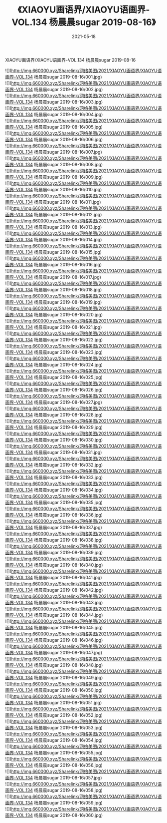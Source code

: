 ﻿---
layout: post
title:  《XIAOYU画语界/XIAOYU语画界-VOL.134 杨晨晨sugar 2019-08-16》
date:   2021-05-18
img: http://img.660000.xyz/Sharelink/网络美图/2021/XIAOYU画语界/XIAOYU语画界-VOL.134 杨晨晨sugar 2019-08-16/000.jpg
categories: [美女, 清纯, 唯美]
---

XIAOYU画语界/XIAOYU语画界-VOL.134 杨晨晨sugar 2019-08-16

 ![](http://img.660000.xyz/Sharelink/网络美图/2021/XIAOYU画语界/XIAOYU语画界-VOL.134 杨晨晨sugar 2019-08-16/001.jpg) <br>![](http://img.660000.xyz/Sharelink/网络美图/2021/XIAOYU画语界/XIAOYU语画界-VOL.134 杨晨晨sugar 2019-08-16/002.jpg) <br>![](http://img.660000.xyz/Sharelink/网络美图/2021/XIAOYU画语界/XIAOYU语画界-VOL.134 杨晨晨sugar 2019-08-16/003.jpg) <br>![](http://img.660000.xyz/Sharelink/网络美图/2021/XIAOYU画语界/XIAOYU语画界-VOL.134 杨晨晨sugar 2019-08-16/004.jpg) <br>![](http://img.660000.xyz/Sharelink/网络美图/2021/XIAOYU画语界/XIAOYU语画界-VOL.134 杨晨晨sugar 2019-08-16/005.jpg) <br>![](http://img.660000.xyz/Sharelink/网络美图/2021/XIAOYU画语界/XIAOYU语画界-VOL.134 杨晨晨sugar 2019-08-16/006.jpg) <br>![](http://img.660000.xyz/Sharelink/网络美图/2021/XIAOYU画语界/XIAOYU语画界-VOL.134 杨晨晨sugar 2019-08-16/007.jpg) <br>![](http://img.660000.xyz/Sharelink/网络美图/2021/XIAOYU画语界/XIAOYU语画界-VOL.134 杨晨晨sugar 2019-08-16/008.jpg) <br>![](http://img.660000.xyz/Sharelink/网络美图/2021/XIAOYU画语界/XIAOYU语画界-VOL.134 杨晨晨sugar 2019-08-16/009.jpg) <br>![](http://img.660000.xyz/Sharelink/网络美图/2021/XIAOYU画语界/XIAOYU语画界-VOL.134 杨晨晨sugar 2019-08-16/010.jpg) <br>![](http://img.660000.xyz/Sharelink/网络美图/2021/XIAOYU画语界/XIAOYU语画界-VOL.134 杨晨晨sugar 2019-08-16/011.jpg) <br>![](http://img.660000.xyz/Sharelink/网络美图/2021/XIAOYU画语界/XIAOYU语画界-VOL.134 杨晨晨sugar 2019-08-16/012.jpg) <br>![](http://img.660000.xyz/Sharelink/网络美图/2021/XIAOYU画语界/XIAOYU语画界-VOL.134 杨晨晨sugar 2019-08-16/013.jpg) <br>![](http://img.660000.xyz/Sharelink/网络美图/2021/XIAOYU画语界/XIAOYU语画界-VOL.134 杨晨晨sugar 2019-08-16/014.jpg) <br>![](http://img.660000.xyz/Sharelink/网络美图/2021/XIAOYU画语界/XIAOYU语画界-VOL.134 杨晨晨sugar 2019-08-16/015.jpg) <br>![](http://img.660000.xyz/Sharelink/网络美图/2021/XIAOYU画语界/XIAOYU语画界-VOL.134 杨晨晨sugar 2019-08-16/016.jpg) <br>![](http://img.660000.xyz/Sharelink/网络美图/2021/XIAOYU画语界/XIAOYU语画界-VOL.134 杨晨晨sugar 2019-08-16/017.jpg) <br>![](http://img.660000.xyz/Sharelink/网络美图/2021/XIAOYU画语界/XIAOYU语画界-VOL.134 杨晨晨sugar 2019-08-16/018.jpg) <br>![](http://img.660000.xyz/Sharelink/网络美图/2021/XIAOYU画语界/XIAOYU语画界-VOL.134 杨晨晨sugar 2019-08-16/019.jpg) <br>![](http://img.660000.xyz/Sharelink/网络美图/2021/XIAOYU画语界/XIAOYU语画界-VOL.134 杨晨晨sugar 2019-08-16/020.jpg) <br>![](http://img.660000.xyz/Sharelink/网络美图/2021/XIAOYU画语界/XIAOYU语画界-VOL.134 杨晨晨sugar 2019-08-16/021.jpg) <br>![](http://img.660000.xyz/Sharelink/网络美图/2021/XIAOYU画语界/XIAOYU语画界-VOL.134 杨晨晨sugar 2019-08-16/022.jpg) <br>![](http://img.660000.xyz/Sharelink/网络美图/2021/XIAOYU画语界/XIAOYU语画界-VOL.134 杨晨晨sugar 2019-08-16/023.jpg) <br>![](http://img.660000.xyz/Sharelink/网络美图/2021/XIAOYU画语界/XIAOYU语画界-VOL.134 杨晨晨sugar 2019-08-16/024.jpg) <br>![](http://img.660000.xyz/Sharelink/网络美图/2021/XIAOYU画语界/XIAOYU语画界-VOL.134 杨晨晨sugar 2019-08-16/025.jpg) <br>![](http://img.660000.xyz/Sharelink/网络美图/2021/XIAOYU画语界/XIAOYU语画界-VOL.134 杨晨晨sugar 2019-08-16/026.jpg) <br>![](http://img.660000.xyz/Sharelink/网络美图/2021/XIAOYU画语界/XIAOYU语画界-VOL.134 杨晨晨sugar 2019-08-16/027.jpg) <br>![](http://img.660000.xyz/Sharelink/网络美图/2021/XIAOYU画语界/XIAOYU语画界-VOL.134 杨晨晨sugar 2019-08-16/028.jpg) <br>![](http://img.660000.xyz/Sharelink/网络美图/2021/XIAOYU画语界/XIAOYU语画界-VOL.134 杨晨晨sugar 2019-08-16/029.jpg) <br>![](http://img.660000.xyz/Sharelink/网络美图/2021/XIAOYU画语界/XIAOYU语画界-VOL.134 杨晨晨sugar 2019-08-16/030.jpg) <br>![](http://img.660000.xyz/Sharelink/网络美图/2021/XIAOYU画语界/XIAOYU语画界-VOL.134 杨晨晨sugar 2019-08-16/031.jpg) <br>![](http://img.660000.xyz/Sharelink/网络美图/2021/XIAOYU画语界/XIAOYU语画界-VOL.134 杨晨晨sugar 2019-08-16/032.jpg) <br>![](http://img.660000.xyz/Sharelink/网络美图/2021/XIAOYU画语界/XIAOYU语画界-VOL.134 杨晨晨sugar 2019-08-16/033.jpg) <br>![](http://img.660000.xyz/Sharelink/网络美图/2021/XIAOYU画语界/XIAOYU语画界-VOL.134 杨晨晨sugar 2019-08-16/034.jpg) <br>![](http://img.660000.xyz/Sharelink/网络美图/2021/XIAOYU画语界/XIAOYU语画界-VOL.134 杨晨晨sugar 2019-08-16/035.jpg) <br>![](http://img.660000.xyz/Sharelink/网络美图/2021/XIAOYU画语界/XIAOYU语画界-VOL.134 杨晨晨sugar 2019-08-16/036.jpg) <br>![](http://img.660000.xyz/Sharelink/网络美图/2021/XIAOYU画语界/XIAOYU语画界-VOL.134 杨晨晨sugar 2019-08-16/037.jpg) <br>![](http://img.660000.xyz/Sharelink/网络美图/2021/XIAOYU画语界/XIAOYU语画界-VOL.134 杨晨晨sugar 2019-08-16/038.jpg) <br>![](http://img.660000.xyz/Sharelink/网络美图/2021/XIAOYU画语界/XIAOYU语画界-VOL.134 杨晨晨sugar 2019-08-16/039.jpg) <br>![](http://img.660000.xyz/Sharelink/网络美图/2021/XIAOYU画语界/XIAOYU语画界-VOL.134 杨晨晨sugar 2019-08-16/040.jpg) <br>![](http://img.660000.xyz/Sharelink/网络美图/2021/XIAOYU画语界/XIAOYU语画界-VOL.134 杨晨晨sugar 2019-08-16/041.jpg) <br>![](http://img.660000.xyz/Sharelink/网络美图/2021/XIAOYU画语界/XIAOYU语画界-VOL.134 杨晨晨sugar 2019-08-16/042.jpg) <br>![](http://img.660000.xyz/Sharelink/网络美图/2021/XIAOYU画语界/XIAOYU语画界-VOL.134 杨晨晨sugar 2019-08-16/043.jpg) <br>![](http://img.660000.xyz/Sharelink/网络美图/2021/XIAOYU画语界/XIAOYU语画界-VOL.134 杨晨晨sugar 2019-08-16/044.jpg) <br>![](http://img.660000.xyz/Sharelink/网络美图/2021/XIAOYU画语界/XIAOYU语画界-VOL.134 杨晨晨sugar 2019-08-16/045.jpg) <br>![](http://img.660000.xyz/Sharelink/网络美图/2021/XIAOYU画语界/XIAOYU语画界-VOL.134 杨晨晨sugar 2019-08-16/046.jpg) <br>![](http://img.660000.xyz/Sharelink/网络美图/2021/XIAOYU画语界/XIAOYU语画界-VOL.134 杨晨晨sugar 2019-08-16/047.jpg) <br>![](http://img.660000.xyz/Sharelink/网络美图/2021/XIAOYU画语界/XIAOYU语画界-VOL.134 杨晨晨sugar 2019-08-16/048.jpg) <br>![](http://img.660000.xyz/Sharelink/网络美图/2021/XIAOYU画语界/XIAOYU语画界-VOL.134 杨晨晨sugar 2019-08-16/049.jpg) <br>![](http://img.660000.xyz/Sharelink/网络美图/2021/XIAOYU画语界/XIAOYU语画界-VOL.134 杨晨晨sugar 2019-08-16/050.jpg) <br>![](http://img.660000.xyz/Sharelink/网络美图/2021/XIAOYU画语界/XIAOYU语画界-VOL.134 杨晨晨sugar 2019-08-16/051.jpg) <br>![](http://img.660000.xyz/Sharelink/网络美图/2021/XIAOYU画语界/XIAOYU语画界-VOL.134 杨晨晨sugar 2019-08-16/052.jpg) <br>![](http://img.660000.xyz/Sharelink/网络美图/2021/XIAOYU画语界/XIAOYU语画界-VOL.134 杨晨晨sugar 2019-08-16/053.jpg) <br>![](http://img.660000.xyz/Sharelink/网络美图/2021/XIAOYU画语界/XIAOYU语画界-VOL.134 杨晨晨sugar 2019-08-16/054.jpg) <br>![](http://img.660000.xyz/Sharelink/网络美图/2021/XIAOYU画语界/XIAOYU语画界-VOL.134 杨晨晨sugar 2019-08-16/055.jpg) <br>![](http://img.660000.xyz/Sharelink/网络美图/2021/XIAOYU画语界/XIAOYU语画界-VOL.134 杨晨晨sugar 2019-08-16/056.jpg) <br>![](http://img.660000.xyz/Sharelink/网络美图/2021/XIAOYU画语界/XIAOYU语画界-VOL.134 杨晨晨sugar 2019-08-16/057.jpg) <br>![](http://img.660000.xyz/Sharelink/网络美图/2021/XIAOYU画语界/XIAOYU语画界-VOL.134 杨晨晨sugar 2019-08-16/058.jpg) <br>![](http://img.660000.xyz/Sharelink/网络美图/2021/XIAOYU画语界/XIAOYU语画界-VOL.134 杨晨晨sugar 2019-08-16/059.jpg) <br>![](http://img.660000.xyz/Sharelink/网络美图/2021/XIAOYU画语界/XIAOYU语画界-VOL.134 杨晨晨sugar 2019-08-16/060.jpg) <br>